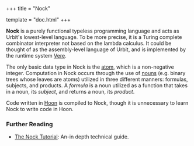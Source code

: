 +++
title = "Nock"

template = "doc.html"
+++

**Nock** is a purely functional typeless programming language and acts as Urbit's lowest-level language. To be more precise, it is a Turing complete combinator interpreter not based on the lambda calculus. It could be thought of as the assembly-level language of Urbit, and is implemented by the runtime system [Vere](/docs/glossary/vere).

[comment]: # ("combinator interpreter" is from the old glossary, but I don't know what is meant by this and there only seems to be a few uses of it online according to google, so maybe there is a better term we can use here, or give more of an explanation of what is meant by this? but maybe that is not appropriate for a glossary)

The only basic data type in Nock is the [atom](/docs/glossary/atom), which is a non-negative integer. Computation in Nock occurs through the use of [nouns](/docs/glossary/noun) (e.g. binary trees whose leaves are atoms) utilized in three different manners: formulas, subjects, and products. A _formula_ is a noun utilized as a function that takes in a noun, its _subject_, and returns a noun, its _product_.

Code written in [Hoon](/docs/glossary/hoon) is compiled to Nock, though it is unnecessary to learn Nock to write code in Hoon.

### Further Reading

- [The Nock Tutorial](/docs/nock/): An-in depth technical guide.
